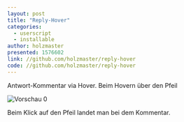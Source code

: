 ```yaml
---
layout: post
title: "Reply-Hover"
categories:
  - userscript
  - installable
author: holzmaster
presented: 1576602
link: //github.com/holzmaster/reply-hover
code: //github.com/holzmaster/reply-hover
---
```


Antwort-Kommentar via Hover.
Beim Hovern über den Pfeil

![Vorschau 0](https://holzmaster.github.io/reply-hover/img/preview-1.png)

Beim Klick auf den Pfeil landet man bei dem Kommentar.
